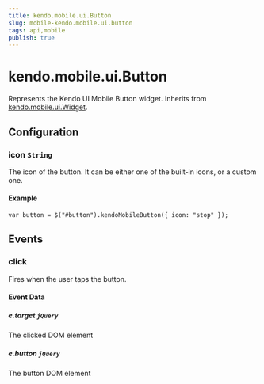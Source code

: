 ```yaml
---
title: kendo.mobile.ui.Button
slug: mobile-kendo.mobile.ui.button
tags: api,mobile
publish: true
---
```


# kendo.mobile.ui.Button

Represents the Kendo UI Mobile Button widget. Inherits from [kendo.mobile.ui.Widget](/api/framework/mobilewidget).

## Configuration

### icon `String`

 The icon of the button. It can be either one of the built-in icons, or a custom one.

#### Example

    var button = $("#button").kendoMobileButton({ icon: "stop" });

## Events

### click

Fires when the user taps the button.

#### Event Data

##### e.target `jQuery`

The clicked DOM element

##### e.button `jQuery`

The button DOM element
